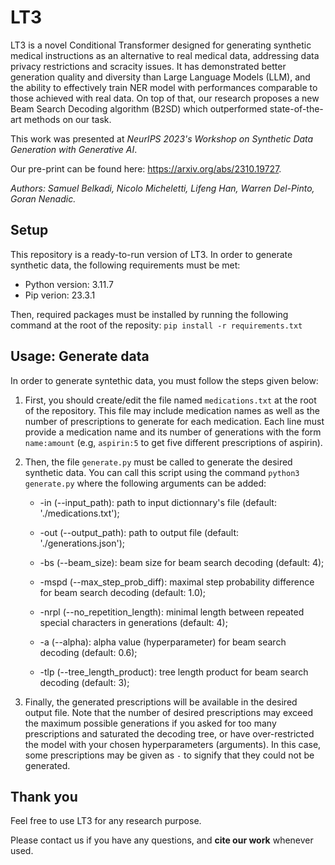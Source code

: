 # LT3
LT3 is a novel Conditional Transformer designed for generating synthetic medical instructions as an alternative to real medical data, addressing data privacy restrictions and scracity issues. It has demonstrated better generation quality and diversity than Large Language Models (LLM), and the ability to effectively train NER model with performances comparable to those achieved with real data. On top of that, our research proposes a new Beam Search Decoding algorithm (B2SD) which outperformed state-of-the-art methods on our task.

This work was presented at *NeurIPS 2023's Workshop on Synthetic Data Generation with Generative AI*. 

Our pre-print can be found here: https://arxiv.org/abs/2310.19727.

*Authors: Samuel Belkadi, Nicolo Micheletti, Lifeng Han, Warren Del-Pinto, Goran Nenadic.*

## Setup
This repository is a ready-to-run version of LT3. In order to generate synthetic data, the following requirements must be met:
- Python version: 3.11.7
- Pip verion: 23.3.1

Then, required packages must be installed by running the following command at the root of the reposity:
```pip install -r requirements.txt```

## Usage: Generate data
In order to generate syntethic data, you must follow the steps given below:

1. First, you should create/edit the file named `medications.txt` at the root of the repository. This file may include medication names as well as the number of prescriptions to generate for each medication. Each line must provide a medication name and its number of generations with the form `name:amount` (e.g, `aspirin:5` to get five different prescriptions of aspirin).

2. Then, the file `generate.py` must be called to generate the desired synthetic data. You can call this script using the command ```python3 generate.py``` where the following arguments can be added:
    - -in (--input_path): path to input dictionnary's file (default: './medications.txt');
    - -out (--output_path): path to output file (default: './generations.json');

    - -bs (--beam_size): beam size for beam search decoding (default: 4);
    - -mspd (--max_step_prob_diff): maximal step probability difference for beam search decoding (default: 1.0);
    - -nrpl (--no_repetition_length): minimal length between repeated special characters in generations (default: 4);
    - -a (--alpha): alpha value (hyperparameter) for beam search decoding (default: 0.6);
    - -tlp (--tree_length_product): tree length product for beam search decoding (default: 3);

3. Finally, the generated prescriptions will be available in the desired output file. Note that the number of desired prescriptions may exceed the maximum possible generations if you asked for too many prescriptions and saturated the decoding tree, or have over-restricted the model with your chosen hyperparameters (arguments). In this case, some prescriptions may be given as `-` to signify that they could not be generated.

## Thank you
Feel free to use LT3 for any research purpose. 

Please contact us if you have any questions, and **cite our work** whenever used.